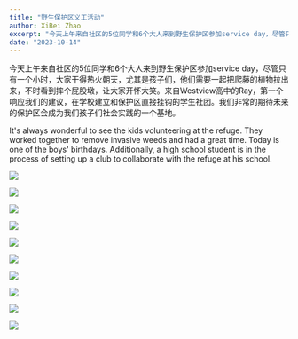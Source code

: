 ```yaml
---
title: "野生保护区义工活动"
author: XiBei Zhao
excerpt: "今天上午来自社区的5位同学和6个大人来到野生保护区参加service day，尽管只有一个小时，大家干得热火朝天，尤其是孩子们，他们需要一起把爬藤的植物拉出来，不时看到摔个屁股墩，让大家开怀大笑。来自Westview高中的Ray，第一个响应我们的建议，在学校建立和保护区直接挂钩的学生社团。我们非常的期待未来的保护区会成为我们孩子们社会实践的一个基地。"
date: "2023-10-14"
---
```


今天上午来自社区的5位同学和6个大人来到野生保护区参加service day，尽管只有一个小时，大家干得热火朝天，尤其是孩子们，他们需要一起把爬藤的植物拉出来，不时看到摔个屁股墩，让大家开怀大笑。来自Westview高中的Ray，第一个响应我们的建议，在学校建立和保护区直接挂钩的学生社团。我们非常的期待未来的保护区会成为我们孩子们社会实践的一个基地。

It's always wonderful to see the kids volunteering at the refuge. They worked together to remove invasive weeds and had a great time. Today is one of the boys' birthdays. Additionally, a high school student is in the process of setting up a club to collaborate with the refuge at his school.

![](https://res.cloudinary.com/dhngj18do/image/upload/f_auto,q_auto/v1/images/392813792_313916021273487_2030876140995395125_n)

![](https://res.cloudinary.com/dhngj18do/image/upload/f_auto,q_auto/v1/images/392817131_313916137940142_3021450042678161945_n)

![](https://res.cloudinary.com/dhngj18do/image/upload/f_auto,q_auto/v1/images/392936950_313916187940137_5092918359620221970_n)

![](https://res.cloudinary.com/dhngj18do/image/upload/f_auto,q_auto/v1/images/391564421_313916097940146_8713082186539472576_n)

![](https://res.cloudinary.com/dhngj18do/image/upload/f_auto,q_auto/v1/images/392781258_313916571273432_6660179555507065808_n)

![](https://res.cloudinary.com/dhngj18do/image/upload/f_auto,q_auto/v1/images/392930777_313914011273688_5093061494954717428_n)

![](https://res.cloudinary.com/dhngj18do/image/upload/f_auto,q_auto/v1/images/392932811_313916114606811_5540792040059759885_n)

![](https://res.cloudinary.com/dhngj18do/image/upload/f_auto,q_auto/v1/images/391739780_313916441273445_8975354938346872911_n)

![](https://res.cloudinary.com/dhngj18do/image/upload/f_auto,q_auto/v1/images/392932467_313916494606773_3979938560590594271_n)

![](https://res.cloudinary.com/dhngj18do/image/upload/f_auto,q_auto/v1/images/391730865_313916747940081_6076803285086980128_n)
